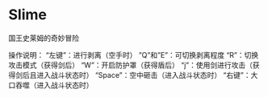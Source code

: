 # Slime
国王史莱姆的奇妙冒险

操作说明：
“左键”：进行剥离（空手时）
”Q”和”E”：可切换剥离程度
“R”：切换攻击模式（获得剑后）
“W”：开启防护罩（获得盾后）
“j”：使用剑进行攻击（获得剑后且进入战斗状态时）
“Space”：空中砸击（进入战斗状态时）
“右键”：大口吞噬（进入战斗状态时）

